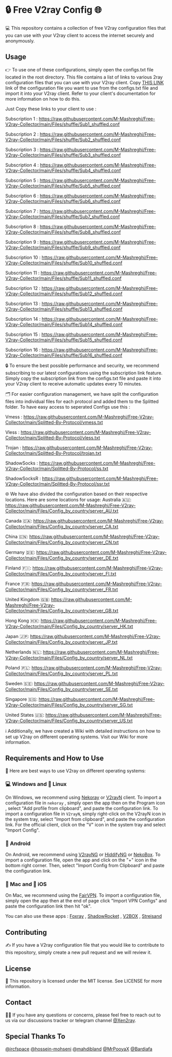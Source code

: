 # 🔒 Free V2ray Config 🌐
💻 This repository contains a collection of free V2ray configuration files that you can use with your V2ray client to access the internet securely and anonymously.
<!--
[ورژن فارسی](https://github.com/M-Mashreghi/Free-V2ray-Collector/main/Persian-README.md) | [中文版](https://github.com/M-Mashreghi/Free-V2ray-Collector/main/Chinese-README.md)

![GitHub last commit](https://img.shields.io/github/last-commit/M-Mashreghi/Free-V2ray-Collector.svg) [![MIT license](https://img.shields.io/badge/License-MIT-blue.svg)](https://lbesson.mit-license.org/) [![GitHub stars](https://img.shields.io/github/stars/M-Mashreghi/Free-V2ray-Collector.svg)](https://github.com/M-Mashreghi/Free-V2ray-Collector/stargazers) [![Update Configs](https://github.com/M-Mashreghi/Free-V2ray-Collector/actions/workflows/python-app.yml/badge.svg)](https://github.com/M-Mashreghi/Free-V2ray-Collector/actions/workflows/python-app.yml) ![GitHub repo size](https://img.shields.io/github/repo-size/M-Mashreghi/Free-V2ray-Collector) [![CodeFactor](https://www.codefactor.io/repository/github/M-Mashreghi/Free-V2ray-Collector/badge)](https://www.codefactor.io/repository/github/M-Mashreghi/Free-V2ray-Collector) 
-->



## Usage
👉 To use one of these configurations, simply open the configs.txt file located in the root directory. This file contains a list of links to various 2ray configuration files that you can use with your V2ray client. Copy [THIS LINK](https://raw.githubusercontent.com/M-Mashreghi/Free-V2ray-Collector/main/All_Configs_Sub.txt) link of the configuration file you want to use from the configs.txt file and import it into your V2ray client. Refer to your client's documentation for more information on how to do this.

Just Copy these links to your client to use :

Subscription 1 : https://raw.githubusercontent.com/M-Mashreghi/Free-V2ray-Collector/main/Files/shuffle/Sub1_shuffled.conf

Subscription 2 : https://raw.githubusercontent.com/M-Mashreghi/Free-V2ray-Collector/main/Files/shuffle/Sub2_shuffled.conf

Subscription 3 : https://raw.githubusercontent.com/M-Mashreghi/Free-V2ray-Collector/main/Files/shuffle/Sub3_shuffled.conf

Subscription 4 : https://raw.githubusercontent.com/M-Mashreghi/Free-V2ray-Collector/main/Files/shuffle/Sub4_shuffled.conf

Subscription 5 : https://raw.githubusercontent.com/M-Mashreghi/Free-V2ray-Collector/main/Files/shuffle/Sub5_shuffled.conf

Subscription 6 : https://raw.githubusercontent.com/M-Mashreghi/Free-V2ray-Collector/main/Files/shuffle/Sub6_shuffled.conf

Subscription 7 : https://raw.githubusercontent.com/M-Mashreghi/Free-V2ray-Collector/main/Files/shuffle/Sub7_shuffled.conf

Subscription 8 : https://raw.githubusercontent.com/M-Mashreghi/Free-V2ray-Collector/main/Files/shuffle/Sub8_shuffled.conf

Subscription 9 : https://raw.githubusercontent.com/M-Mashreghi/Free-V2ray-Collector/main/Files/shuffle/Sub9_shuffled.conf

Subscription 10 : https://raw.githubusercontent.com/M-Mashreghi/Free-V2ray-Collector/main/Files/shuffle/Sub10_shuffled.conf

Subscription 11 : https://raw.githubusercontent.com/M-Mashreghi/Free-V2ray-Collector/main/Files/shuffle/Sub11_shuffled.conf

Subscription 12 : https://raw.githubusercontent.com/M-Mashreghi/Free-V2ray-Collector/main/Files/shuffle/Sub12_shuffled.conf

Subscription 13 : https://raw.githubusercontent.com/M-Mashreghi/Free-V2ray-Collector/main/Files/shuffle/Sub13_shuffled.conf

Subscription 14 : https://raw.githubusercontent.com/M-Mashreghi/Free-V2ray-Collector/main/Files/shuffle/Sub14_shuffled.conf

Subscription 15 : https://raw.githubusercontent.com/M-Mashreghi/Free-V2ray-Collector/main/Files/shuffle/Sub15_shuffled.conf

Subscription 16 : https://raw.githubusercontent.com/M-Mashreghi/Free-V2ray-Collector/main/Files/shuffle/Sub16_shuffled.conf


🔒 To ensure the best possible performance and security, we recommend subscribing to our latest configurations using the subscription link feature. Simply copy the subscription link from the configs.txt file and paste it into your V2ray client to receive automatic updates every 10 minutes.

🗂️ For easier configuration management, we have split the configuration files into individual files for each protocol and added them to the Splitted folder. To have easy access to seperated Configs use this : 

Vmess : https://raw.githubusercontent.com/M-Mashreghi/Free-V2ray-Collector/main/Splitted-By-Protocol/vmess.txt

Vless : https://raw.githubusercontent.com/M-Mashreghi/Free-V2ray-Collector/main/Splitted-By-Protocol/vless.txt

Trojan : https://raw.githubusercontent.com/M-Mashreghi/Free-V2ray-Collector/main/Splitted-By-Protocol/trojan.txt

ShadowSocks : https://raw.githubusercontent.com/M-Mashreghi/Free-V2ray-Collector/main/Splitted-By-Protocol/ss.txt

ShadowSocksR : https://raw.githubusercontent.com/M-Mashreghi/Free-V2ray-Collector/main/Splitted-By-Protocol/ssr.txt

🌐 We have also divided the configuration based on their respective locations. Here are some locations for usage:
Australia 🇦🇺: https://raw.githubusercontent.com/M-Mashreghi/Free-V2ray-Collector/main/Files/Config_by_country/server_AU.txt

Canada 🇨🇦: https://raw.githubusercontent.com/M-Mashreghi/Free-V2ray-Collector/main/Files/Config_by_country/server_CA.txt

China 🇨🇳: https://raw.githubusercontent.com/M-Mashreghi/Free-V2ray-Collector/main/Files/Config_by_country/server_CN.txt

Germany 🇩🇪: https://raw.githubusercontent.com/M-Mashreghi/Free-V2ray-Collector/main/Files/Config_by_country/server_DE.txt

Finland 🇫🇮: https://raw.githubusercontent.com/M-Mashreghi/Free-V2ray-Collector/main/Files/Config_by_country/server_FI.txt

France 🇫🇷: https://raw.githubusercontent.com/M-Mashreghi/Free-V2ray-Collector/main/Files/Config_by_country/server_FR.txt

United Kingdom 🇬🇧: https://raw.githubusercontent.com/M-Mashreghi/Free-V2ray-Collector/main/Files/Config_by_country/server_GB.txt

Hong Kong 🇭🇰: https://raw.githubusercontent.com/M-Mashreghi/Free-V2ray-Collector/main/Files/Config_by_country/server_HK.txt

Japan 🇯🇵: https://raw.githubusercontent.com/M-Mashreghi/Free-V2ray-Collector/main/Files/Config_by_country/server_JP.txt

Netherlands 🇳🇱: https://raw.githubusercontent.com/M-Mashreghi/Free-V2ray-Collector/main/Files/Config_by_country/server_NL.txt

Poland 🇵🇱: https://raw.githubusercontent.com/M-Mashreghi/Free-V2ray-Collector/main/Files/Config_by_country/server_PL.txt

Sweden 🇸🇪: https://raw.githubusercontent.com/M-Mashreghi/Free-V2ray-Collector/main/Files/Config_by_country/server_SE.txt

Singapore 🇸🇬: https://raw.githubusercontent.com/M-Mashreghi/Free-V2ray-Collector/main/Files/Config_by_country/server_SG.txt

United States 🇺🇸: https://raw.githubusercontent.com/M-Mashreghi/Free-V2ray-Collector/main/Files/Config_by_country/server_US.txt

ℹ️ Additionally, we have created a Wiki with detailed instructions on how to set up V2ray on different operating systems. Visit our Wiki for more information.

## Requirements and How to Use
📲 Here are best ways to use V2ray on different operating systems:

### 💻 Windows and 🐧 Linux
On Windows, we recommend using [Nekoray](https://github.com/MatsuriDayo/nekoray) or [V2rayN](https://github.com/2dust/v2rayN) client. To import a configuration file in `nekoray` , simply open the app then on the Program icon , select "Add profile from clipboard", and paste the configuration link. To import a configuration file in `V2rayN`, simply right-click on the V2rayN icon in the system tray, select "Import from clipboard", and paste the configuration link. For the official client, click on the "V" icon in the system tray and select "Import Config".

### 🤖 Android
On Android, we recommend using [V2rayNG](https://github.com/2dust/v2rayNG) or [HiddifyNG](https://github.com/hiddify/HiddifyNG) or [NekoBox](https://github.com/MatsuriDayo/NekoBoxForAndroid). To import a configuration file, open the app and click on the "+" icon in the bottom right corner. Then, select "Import Config from Clipboard" and paste the configuration link.

### 🍎 Mac and 📱 iOS
On Mac, we recommend using the [FairVPN](https://apps.apple.com/us/app/fair-vpn/id1533873488). To import a configuration file, simply open the app then at the end of page click "Import VPN Configs" and paste the configuration link then hit "ok".

You can also use these apps : [Foxray](https://apps.apple.com/us/app/foxray/id6448898396) , [ShadowRocket](https://apps.apple.com/ca/app/shadowrocket/id932747118) , [V2BOX](https://apps.apple.com/us/app/v2box-v2ray-client/id6446814690) , [Streisand](https://apps.apple.com/us/app/streisand/id6450534064)

## Contributing
✍️ If you have a V2ray configuration file that you would like to contribute to this repository, simply create a new pull request and we will review it.

## License
📝 This repository is licensed under the MIT license. See LICENSE for more information.

## Contact
🙋‍♀️ If you have any questions or concerns, please feel free to reach out to us via our discussions tracker or telegram channel [@Xen2ray](https://t.me/Xen2ray).

## Special Thanks To
[@ircfspace](https://github.com/MrPooyaX)
[@hossein-mohseni](https://github.com/hossein-mohseni)
[@mahdibland](https://github.com/mahdibland)
[@MrPooyaX](https://github.com/MrPooyaX)
[@Bardiafa](https://github.com/Bardiafa)
